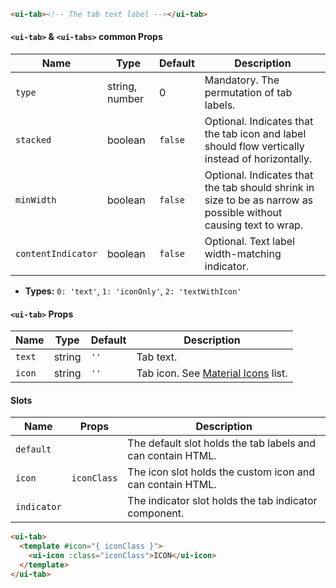 ```html
<ui-tab><!-- The tab text label --></ui-tab>
```

#### `<ui-tab>` & `<ui-tabs>` common Props

| Name               | Type           | Default | Description                                                                                                      |
| ------------------ | -------------- | ------- | ---------------------------------------------------------------------------------------------------------------- |
| `type`             | string, number | 0       | Mandatory. The permutation of tab labels.                                                                        |
| `stacked`          | boolean        | `false` | Optional. Indicates that the tab icon and label should flow vertically instead of horizontally.                  |
| `minWidth`         | boolean        | `false` | Optional. Indicates that the tab should shrink in size to be as narrow as possible without causing text to wrap. |
| `contentIndicator` | boolean        | `false` | Optional. Text label width-matching indicator.                                                                   |

- **Types:** `0: 'text'`, `1: 'iconOnly'`, `2: 'textWithIcon'`

#### `<ui-tab>` Props

| Name   | Type   | Default | Description                                    |
| ------ | ------ | ------- | ---------------------------------------------- |
| `text` | string | `''`    | Tab text.                                      |
| `icon` | string | `''`    | Tab icon. See [Material Icons](/#/icons) list. |

#### Slots

| Name        | Props       | Description                                                 |
| ----------- | ----------- | ----------------------------------------------------------- |
| `default`   |             | The default slot holds the tab labels and can contain HTML. |
| `icon`      | `iconClass` | The icon slot holds the custom icon and can contain HTML.   |
| `indicator` |             | The indicator slot holds the tab indicator component.       |

```html
<ui-tab>
  <template #icon="{ iconClass }">
    <ui-icon :class="iconClass">ICON</ui-icon>
  </template>
</ui-tab>
```
